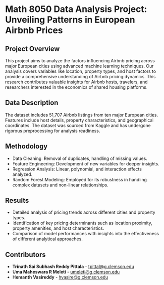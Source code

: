 # Math 8050 Data Analysis Project: Unveiling Patterns in European Airbnb Prices

## Project Overview
This project aims to analyze the factors influencing Airbnb pricing across major European cities using advanced machine learning techniques. Our analysis covers variables like location, property types, and host factors to provide a comprehensive understanding of Airbnb pricing dynamics. This research contributes valuable insights for Airbnb hosts, travelers, and researchers interested in the economics of shared housing platforms.

## Data Description
The dataset includes 51,707 Airbnb listings from ten major European cities. Features include host details, property characteristics, and geographical coordinates. The dataset was sourced from Kaggle and has undergone rigorous preprocessing for analysis readiness.

## Methodology
- Data Cleaning: Removal of duplicates, handling of missing values.
- Feature Engineering: Development of new variables for deeper insights.
- Regression Analysis: Linear, polynomial, and interaction effects analyzed.
- Random Forest Modeling: Employed for its robustness in handling complex datasets and non-linear relationships.

## Results
- Detailed analysis of pricing trends across different cities and property types.
- Identification of key pricing determinants such as location proximity, property amenities, and host characteristics.
- Comparison of model performances with insights into the effectiveness of different analytical approaches.

## Contributors
- **Trinath Sai Subhash Reddy Pittala** - tpittal@g.clemson.edu
- **Uma Maheswara R Meleti** - umeleti@g.clemson.edu
- **Hemanth Vasireddy** - hvasire@g.clemson.edu

